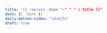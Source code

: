 ```yaml
---
title: "{{ replace .Name "-" " " | title }}"
date: {{ .Date }}
daily-motion-video: "x4vmj52"
draft: true
---
```

